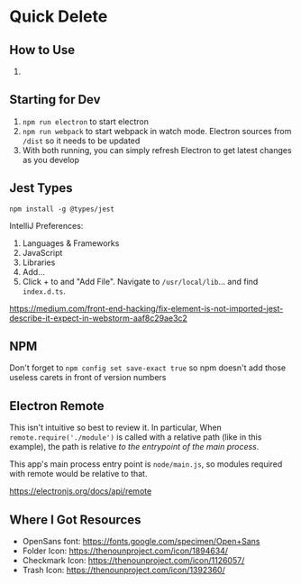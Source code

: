# Quick Delete

## How to Use

1. 

## Starting for Dev

1. `npm run electron` to start electron
1. `npm run webpack` to start webpack in watch mode. Electron sources from `/dist` so it needs to be updated
1. With both running, you can simply refresh Electron to get latest changes as you develop

## Jest Types

`npm install -g @types/jest`

IntelliJ Preferences:

1. Languages & Frameworks
1. JavaScript
1. Libraries
1. Add...
1. Click + to and "Add File". Navigate to `/usr/local/lib`... and find `index.d.ts`.

https://medium.com/front-end-hacking/fix-element-is-not-imported-jest-describe-it-expect-in-webstorm-aaf8c29ae3c2

## NPM

Don't forget to `npm config set save-exact true` so npm doesn't add those useless carets in front of version numbers


## Electron Remote

This isn't intuitive so best to review it. In particular, When `remote.require('./module')` is called with a relative path (like in this example), the path is relative _to the entrypoint of the main process_.

This app's main process entry point is `node/main.js`, so modules required with remote would be relative to that.

https://electronjs.org/docs/api/remote

## Where I Got Resources

* OpenSans font: https://fonts.google.com/specimen/Open+Sans
* Folder Icon: https://thenounproject.com/icon/1894634/
* Checkmark Icon: https://thenounproject.com/icon/1126057/
* Trash Icon: https://thenounproject.com/icon/1392360/
